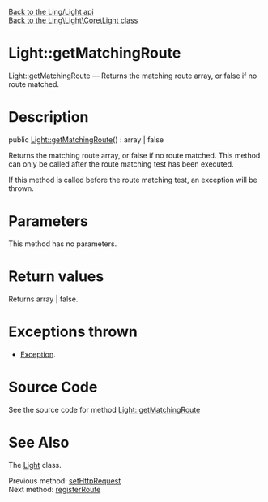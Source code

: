 [Back to the Ling/Light api](https://github.com/lingtalfi/Light/blob/master/doc/api/Ling/Light.md)<br>
[Back to the Ling\Light\Core\Light class](https://github.com/lingtalfi/Light/blob/master/doc/api/Ling/Light/Core/Light.md)


Light::getMatchingRoute
================



Light::getMatchingRoute — Returns the matching route array, or false if no route matched.




Description
================


public [Light::getMatchingRoute](https://github.com/lingtalfi/Light/blob/master/doc/api/Ling/Light/Core/Light/getMatchingRoute.md)() : array | false




Returns the matching route array, or false if no route matched.
This method can only be called after the route matching test has been executed.

If this method is called before the route matching test, an exception will be thrown.




Parameters
================

This method has no parameters.


Return values
================

Returns array | false.


Exceptions thrown
================

- [Exception](http://php.net/manual/en/class.exception.php).&nbsp;







Source Code
===========
See the source code for method [Light::getMatchingRoute](https://github.com/lingtalfi/Light/blob/master/Core/Light.php#L267-L273)


See Also
================

The [Light](https://github.com/lingtalfi/Light/blob/master/doc/api/Ling/Light/Core/Light.md) class.

Previous method: [setHttpRequest](https://github.com/lingtalfi/Light/blob/master/doc/api/Ling/Light/Core/Light/setHttpRequest.md)<br>Next method: [registerRoute](https://github.com/lingtalfi/Light/blob/master/doc/api/Ling/Light/Core/Light/registerRoute.md)<br>

